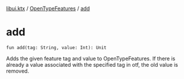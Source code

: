 [libui.ktx](../index.md) / [OpenTypeFeatures](index.md) / [add](./add.md)

# add

`fun add(tag: String, value: Int): Unit`

Adds the given feature tag and value to OpenTypeFeatures. If there is already a value
associated with the specified tag in otf, the old value is removed.

